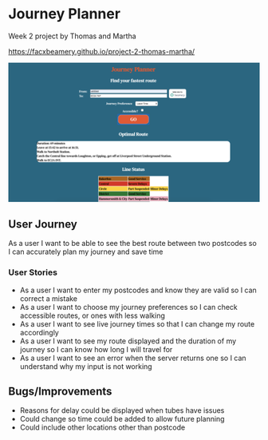# Journey Planner
Week 2 project by Thomas and Martha

https://facxbeamery.github.io/project-2-thomas-martha/

<img src="Screenshot 2019-09-20 at 15.44.29.png">

## User Journey
As a user I want to be able to see the best route between two postcodes so I can accurately plan my journey and save time
### User Stories
* As a user I want to enter my postcodes and know they are valid so I can correct a mistake
* As a user I want to choose my journey preferences so I can check accessible routes, or ones with less walking
* As a user I want to see live journey times so that I can change my route accordingly 
* As a user I want to see my route displayed and the duration of my journey so I can know how long I will travel for
* As a user I want to see an error when the server returns one so I can understand why my input is not working


## Bugs/Improvements
* Reasons for delay could be displayed when tubes have issues
* Could change so time could be added to allow future planning
* Could include other locations other than postcode


